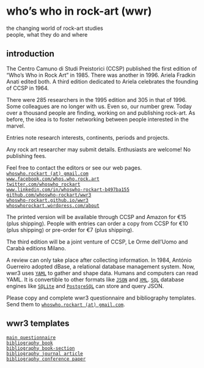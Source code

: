 # who’s who in rock-art (wwr)

the changing world of rock-art studies  
people, what they do and where

## introduction

The Centro Camuno di Studi Preistorici (CCSP) published the first edition of “Who’s Who in Rock Art” in 1985. There was another in 1996. Ariela Fradkin Anati edited both. A third edition dedicated to Ariela celebrates the founding of CCSP in 1964.

There were 285 researchers in the 1995 edition and 305 in that of 1996. Some colleagues are no longer with us. Even so, our number grew. Today over a thousand people are finding, working on and publishing rock-art. As before, the idea is to foster networking between people interested in the marvel.

Entries note research interests, continents, periods and projects.

Any rock art researcher may submit details. Enthusiasts are welcome! No publishing fees.

Feel free to contact the editors or see our web pages.  
[`whoswho.rockart (at) gmail.com`](https://www.google.com/intl/en/gmail/about/)  
[`www.facebook.com/whos.who.rock.art`](https://www.facebook.com/whos.who.rock.art/)  
[`twitter.com/whoswho_rockart`](https://twitter.com/whoswho_rockart/)  
[`www.linkedin.com/in/whoswho-rockart-b497ba155`](https://www.linkedin.com/in/whoswho-rockart-b497ba155/)  
[`github.com/whoswho-rockart/wwr3`](https://github.com/whoswho-rockart/wwr3)  
[`whoswho-rockart.github.io/wwr3`](https://whoswho-rockart.github.io/wwr3/)  
[`whoswhorockart.wordpress.com/about`](https://whoswhorockart.wordpress.com/about/)

The printed version will be available through CCSP and Amazon for €15 (plus shipping). People with entries can order a copy from CCSP for €10 (plus shipping) or pre-order for €7 (plus shipping).

The third edition will be a joint venture of CCSP, Le Orme dell’Uomo and Carabà editions Milano.

A review can only take place after collecting information. In 1984, António Guerreiro adopted dBase, a relational database management system. Now, wwr3 uses [`YAML`](http://yaml.org/) to gather and shape data. Humans and computers can read YAML. It is convertible to other formats like [`JSON`](http://json.org/) and [`XML`](https://en.wikipedia.org/wiki/XML). [`SQL`](https://en.wikipedia.org/wiki/SQL) database engines like [`SQLite`](http://yaml.org/) and [`PostgreSQL`](https://www.postgresql.org/) can store and query JSON.

Please copy and complete wwr3 questionnaire and bibliography templates. Send them to [`whoswho.rockart (at) gmail.com`](https://www.google.com/intl/en/gmail/about/).

## wwr3 templates

[`main questionnaire`](yaml/main-array.yaml)  
[`bibliography book`](yaml/book.yaml)  
[`bibliography book-section`](yaml/book-section.yaml)  
[`bibliography journal article`](yaml/journal-article.yaml)  
[`bibliography conference paper`](yaml/conference-paper.yaml)
